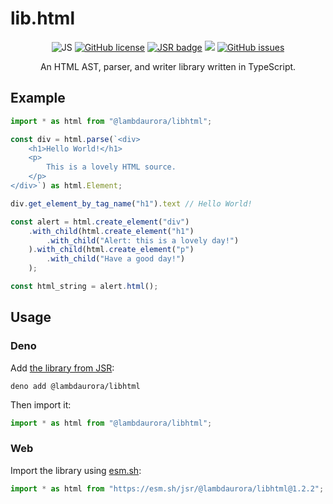# lib.html

<p align="center">
	<img src="https://img.shields.io/badge/language-TS-9B599A.svg?style=flat-square" alt="JS" />
	<a href="https://raw.githubusercontent.com/LambdAurora/lib.html/main/LICENSE"><img src="https://img.shields.io/badge/license-MPL%202.0-blue.svg?style=flat-square" alt="GitHub license" /></a>
	<a href="https://jsr.io/@lambdaurora/libhtml"><img src="https://jsr.io/badges/@lambdaurora/libhtml?style=flat-square" alt="JSR badge" /></a>
	<img src="https://shields.io/github/v/tag/LambdAurora/lib.html?sort=semver&style=flat-square" />
	<a href="https://github.com/LambdAurora/lib.html/issues/"><img src="https://img.shields.io/github/issues/LambdAurora/lib.html.svg?style=flat-square" alt="GitHub issues" /></a>
</p>

<p align="center">
	An HTML AST, parser, and writer library written in TypeScript.
</p>

## Example

```typescript
import * as html from "@lambdaurora/libhtml";

const div = html.parse(`<div>
	<h1>Hello World!</h1>
	<p>
		This is a lovely HTML source.
	</p>
</div>`) as html.Element;

div.get_element_by_tag_name("h1").text // Hello World!

const alert = html.create_element("div")
	.with_child(html.create_element("h1")
		.with_child("Alert: this is a lovely day!")
	).with_child(html.create_element("p")
		.with_child("Have a good day!")
	);

const html_string = alert.html();
```

## Usage

### Deno

Add [the library from JSR](https://jsr.io/@lambdaurora/libhtml):

```shell
deno add @lambdaurora/libhtml
```

Then import it:

```typescript
import * as html from "@lambdaurora/libhtml";
```

### Web

Import the library using [esm.sh](https://esm.sh):

```javascript
import * as html from "https://esm.sh/jsr/@lambdaurora/libhtml@1.2.2";
```
